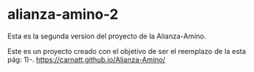 # alianza-amino-2
Esta es la segunda version del proyecto de la Alianza-Amino.

Este es un proyecto creado con el objetivo de ser el reemplazo de la esta pág:
1)-. https://carnatt.github.io/Alianza-Amino/
